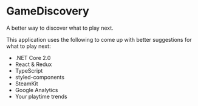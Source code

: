 # GameDiscovery
A better way to discover what to play next.

This application uses the following to come up with better suggestions for what to play next:
* .NET Core 2.0
* React & Redux
* TypeScript
* styled-components
* SteamKit
* Google Analytics
* Your playtime trends
